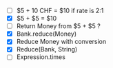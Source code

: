 - [ ] $5 + 10 CHF = $10 if rate is 2:1
- [x] $5 + $5 = $10
- [ ] Return Money from $5 + $5 ?
- [x] Bank.reduce(Money)
- [x] Reduce Money with conversion
- [x] Reduce(Bank, String)
- [ ] Expression.times
